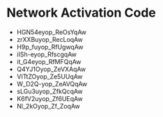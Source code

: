 # Network Activation Code
* HGN54eyop_ReOsYqAw
* zrXXBuyop_RecLoqAw
* H9p_fuyop_RfUgwqAw
* iISh-eyop_RfscgqAw
* it_G4eyop_RfMFQqAw
* Q4YJ1Oyop_ZeVXAqAw
* VITtZOyop_Ze5UUqAw
* W_D2Q-yop_ZeAVQqAw
* sLGu3uyop_ZfkQcqAw
* K6fV2uyop_Zf6UEqAw
* Nl_2kOyop_Zf_ZoqAw